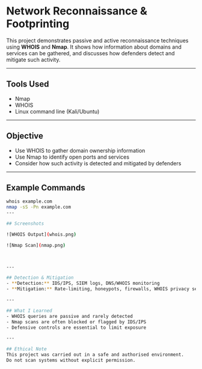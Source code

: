 # Network Reconnaissance & Footprinting

This project demonstrates passive and active reconnaissance techniques using **WHOIS** and **Nmap**. It shows how information about domains and services can be gathered, and discusses how defenders detect and mitigate such activity.

---

## Tools Used
- Nmap
- WHOIS
- Linux command line (Kali/Ubuntu)

---

## Objective
- Use WHOIS to gather domain ownership information  
- Use Nmap to identify open ports and services  
- Consider how such activity is detected and mitigated by defenders  

---

## Example Commands
```bash
whois example.com
nmap -sS -Pn example.com
---

## Screenshots

![WHOIS Output](whois.png)  

![Nmap Scan](nmap.png)  
 


---

## Detection & Mitigation
- **Detection:** IDS/IPS, SIEM logs, DNS/WHOIS monitoring  
- **Mitigation:** Rate-limiting, honeypots, firewalls, WHOIS privacy services  

---

## What I Learned
- WHOIS queries are passive and rarely detected  
- Nmap scans are often blocked or flagged by IDS/IPS  
- Defensive controls are essential to limit exposure  

---

## Ethical Note
This project was carried out in a safe and authorised environment.  
Do not scan systems without explicit permission.

